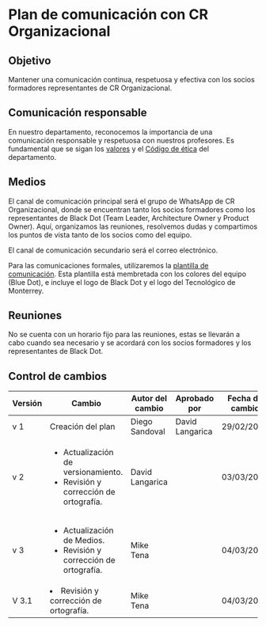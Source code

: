 # Plan de comunicación con CR Organizacional

## Objetivo

Mantener una comunicación continua, respetuosa y efectiva con los socios formadores representantes de CR Organizacional.

## Comunicación responsable

En nuestro departamento, reconocemos la importancia de una comunicación responsable y respetuosa con nuestros profesores. Es fundamental que se sigan los [valores](https://github.com/Black-Dot-2024/docs/wiki/Misión,-Visión,-Valores-y-Objetivos:) y el [Código de ética](www.blackdot/codigoEtica) del departamento.

## Medios

El canal de comunicación principal será el grupo de WhatsApp de CR Organizacional, donde se encuentran tanto los socios formadores como los representantes de Black Dot (Team Leader, Architecture Owner y Product Owner). Aquí, organizamos las reuniones, resolvemos dudas y compartimos los puntos de vista tanto de los socios como del equipo.

El canal de comunicación secundario será el correo electrónico.

Para las comunicaciones formales,  utilizaremos la [plantilla de comunicación](https://docs.google.com/document/d/1eO7YG_qw98ETbj0fJPgfsT9RfVy2-64SvPJLLYbAQnA/edit?usp=sharing). Esta plantilla está membretada con los colores del equipo (Blue Dot), e incluye el logo de Black Dot y el logo del Tecnológico de Monterrey.

## Reuniones

No se cuenta con un horario fijo para las reuniones, estas se llevarán a cabo cuando sea necesario y se acordará con los socios formadores y los representantes de Black Dot.

## Control de cambios

| Versión | Cambio            | Autor del cambio | Aprobado por | Fecha de cambio |
| ------- | ----------------- | ---------------- | ------------ | --------------- |
| v 1 | Creación del plan | Diego Sandoval   | David Langarica             | 29/02/2024      |
| v 2 | <ul> <li>Actualización de versionamiento.</li> <li>Revisión y corrección de ortografía.</li> </ul> | David Langarica    |             | 03/03/2024      |
| v 3 | <ul> <li>Actualización de Medios.</li> <li>Revisión y corrección de ortografía.</li> </ul> | Mike Tena|             | 04/03/2024      |
| V 3.1 | <li>Revisión y corrección de ortografía.</li> </ul> | Mike Tena|             | 04/03/2024      |
